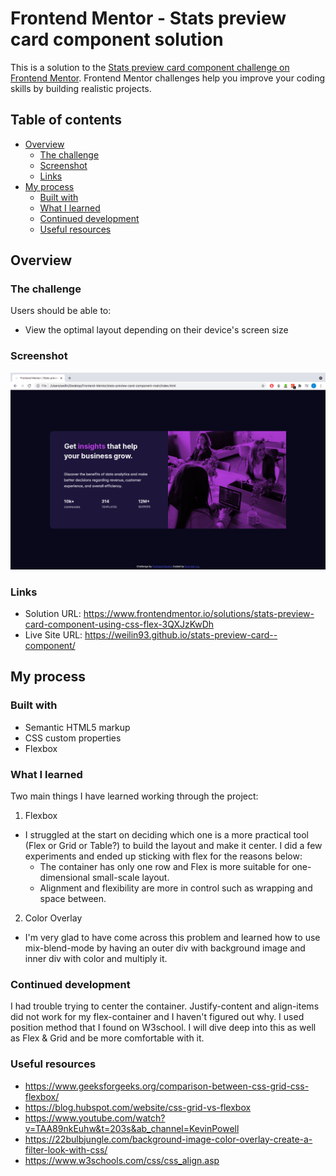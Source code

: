 # Frontend Mentor - Stats preview card component solution

This is a solution to the [Stats preview card component challenge on Frontend Mentor](https://www.frontendmentor.io/challenges/stats-preview-card-component-8JqbgoU62). Frontend Mentor challenges help you improve your coding skills by building realistic projects. 

## Table of contents

- [Overview](#overview)
  - [The challenge](#the-challenge)
  - [Screenshot](#screenshot)
  - [Links](#links)
- [My process](#my-process)
  - [Built with](#built-with)
  - [What I learned](#what-i-learned)
  - [Continued development](#continued-development)
  - [Useful resources](#useful-resources)


## Overview

### The challenge

Users should be able to:

- View the optimal layout depending on their device's screen size

### Screenshot

![](./screenshot.png)

### Links

- Solution URL: https://www.frontendmentor.io/solutions/stats-preview-card-component-using-css-flex-3QXJzKwDh
- Live Site URL: https://weilin93.github.io/stats-preview-card--component/

## My process

### Built with

- Semantic HTML5 markup
- CSS custom properties
- Flexbox


### What I learned

Two main things I have learned working through the project:
1) Flexbox
- I struggled at the start on deciding which one is a more practical tool (Flex or Grid or Table?) to build the layout and make it center. I did a few experiments and ended up sticking with flex for the reasons below:
    - The container has only one row and Flex is more suitable for one-dimensional small-scale layout.
    - Alignment and flexibility are more in control such as wrapping and space between.
2) Color Overlay
- I'm very glad to have come across this problem and learned how to use mix-blend-mode by having an outer div with background image and inner div with color and multiply it.


### Continued development

I had trouble trying to center the container. Justify-content and align-items did not work for my flex-container and I haven't figured out why. I used position method that I found on W3school. I will dive deep into this as well as Flex & Grid and be more comfortable with it.

### Useful resources

- https://www.geeksforgeeks.org/comparison-between-css-grid-css-flexbox/ 
- https://blog.hubspot.com/website/css-grid-vs-flexbox 
- https://www.youtube.com/watch?v=TAA89nkEuhw&t=203s&ab_channel=KevinPowell
- https://22bulbjungle.com/background-image-color-overlay-create-a-filter-look-with-css/
- https://www.w3schools.com/css/css_align.asp 


